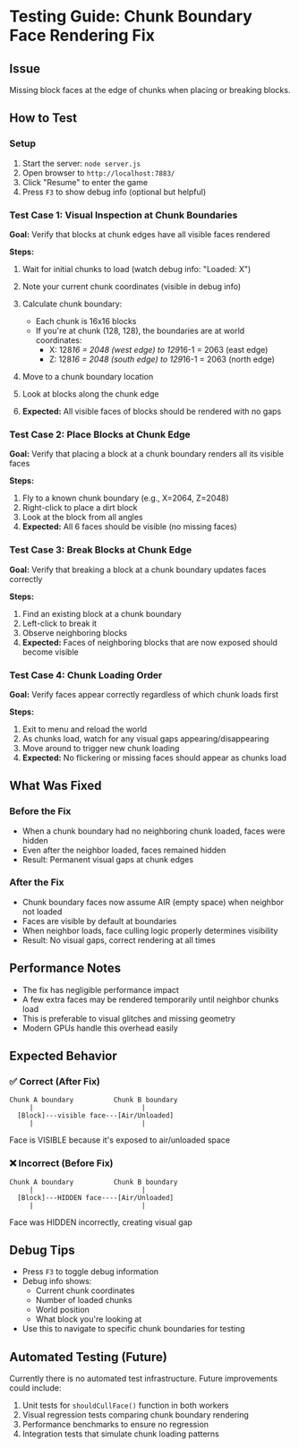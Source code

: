 # Testing Guide: Chunk Boundary Face Rendering Fix

## Issue
Missing block faces at the edge of chunks when placing or breaking blocks.

## How to Test

### Setup
1. Start the server: `node server.js`
2. Open browser to `http://localhost:7883/`
3. Click "Resume" to enter the game
4. Press `F3` to show debug info (optional but helpful)

### Test Case 1: Visual Inspection at Chunk Boundaries
**Goal:** Verify that blocks at chunk edges have all visible faces rendered

**Steps:**
1. Wait for initial chunks to load (watch debug info: "Loaded: X")
2. Note your current chunk coordinates (visible in debug info)
3. Calculate chunk boundary:
   - Each chunk is 16x16 blocks
   - If you're at chunk (128, 128), the boundaries are at world coordinates:
     - X: 128*16 = 2048 (west edge) to 129*16-1 = 2063 (east edge)
     - Z: 128*16 = 2048 (south edge) to 129*16-1 = 2063 (north edge)

4. Move to a chunk boundary location
5. Look at blocks along the chunk edge
6. **Expected:** All visible faces of blocks should be rendered with no gaps

### Test Case 2: Place Blocks at Chunk Edge
**Goal:** Verify that placing a block at a chunk boundary renders all its visible faces

**Steps:**
1. Fly to a known chunk boundary (e.g., X=2064, Z=2048)
2. Right-click to place a dirt block
3. Look at the block from all angles
4. **Expected:** All 6 faces should be visible (no missing faces)

### Test Case 3: Break Blocks at Chunk Edge
**Goal:** Verify that breaking a block at a chunk boundary updates faces correctly

**Steps:**
1. Find an existing block at a chunk boundary
2. Left-click to break it
3. Observe neighboring blocks
4. **Expected:** Faces of neighboring blocks that are now exposed should become visible

### Test Case 4: Chunk Loading Order
**Goal:** Verify faces appear correctly regardless of which chunk loads first

**Steps:**
1. Exit to menu and reload the world
2. As chunks load, watch for any visual gaps appearing/disappearing
3. Move around to trigger new chunk loading
4. **Expected:** No flickering or missing faces should appear as chunks load

## What Was Fixed

### Before the Fix
- When a chunk boundary had no neighboring chunk loaded, faces were hidden
- Even after the neighbor loaded, faces remained hidden
- Result: Permanent visual gaps at chunk edges

### After the Fix  
- Chunk boundary faces now assume AIR (empty space) when neighbor not loaded
- Faces are visible by default at boundaries
- When neighbor loads, face culling logic properly determines visibility
- Result: No visual gaps, correct rendering at all times

## Performance Notes
- The fix has negligible performance impact
- A few extra faces may be rendered temporarily until neighbor chunks load
- This is preferable to visual glitches and missing geometry
- Modern GPUs handle this overhead easily

## Expected Behavior

### ✅ Correct (After Fix)
```
Chunk A boundary          Chunk B boundary
     |                           |
  [Block]---visible face---[Air/Unloaded]
     |                           |
```
Face is VISIBLE because it's exposed to air/unloaded space

### ❌ Incorrect (Before Fix)
```
Chunk A boundary          Chunk B boundary
     |                           |
  [Block]---HIDDEN face----[Air/Unloaded]
     |                           |
```
Face was HIDDEN incorrectly, creating visual gap

## Debug Tips
- Press `F3` to toggle debug information
- Debug info shows:
  - Current chunk coordinates
  - Number of loaded chunks
  - World position
  - What block you're looking at
- Use this to navigate to specific chunk boundaries for testing

## Automated Testing (Future)
Currently there is no automated test infrastructure. Future improvements could include:
1. Unit tests for `shouldCullFace()` function in both workers
2. Visual regression tests comparing chunk boundary rendering
3. Performance benchmarks to ensure no regression
4. Integration tests that simulate chunk loading patterns
